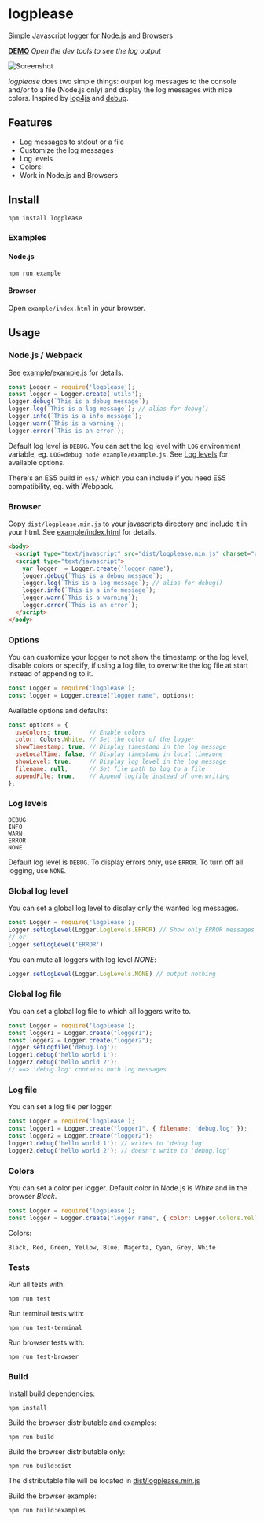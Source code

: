 # logplease
Simple Javascript logger for Node.js and Browsers

**[DEMO](https://ipfs.io/ipfs/QmRrBe2sp9ha2xypRoz5UDXqBJUB83NcecQU3QpqBJ5hkq)** 
*Open the dev tools to see the log output*

![Screenshot](https://raw.githubusercontent.com/haadcode/logplease/master/screenshot.png)

*logplease* does two simple things: output log messages to the console and/or to a file (Node.js only) and display the log messages with nice colors. Inspired by [log4js](https://github.com/stritti/log4js) and [debug](https://github.com/visionmedia/debug).

## Features
- Log messages to stdout or a file
- Customize the log messages
- Log levels
- Colors!
- Work in Node.js and Browsers

## Install
```
npm install logplease
```

### Examples
#### Node.js
```
npm run example
```

#### Browser
Open `example/index.html` in your browser.

## Usage

### Node.js / Webpack
See [example/example.js](https://github.com/haadcode/logplease/blob/master/example/example.js) for details.

```javascript
const Logger = require('logplease');
const logger = Logger.create('utils');
logger.debug(`This is a debug message`);
logger.log(`This is a log message`); // alias for debug()
logger.info(`This is a info message`);
logger.warn(`This is a warning`);
logger.error(`This is an error`);
```

Default log level is `DEBUG`. You can set the log level with `LOG` environment variable, eg. `LOG=debug node example/example.js`. See [Log levels](#log-levels) for available options.

There's an ES5 build in `es5/` which you can include if you need ES5 compatibility, eg. with Webpack.

### Browser
Copy `dist/logplease.min.js` to your javascripts directory and include it in your html. See [example/index.html](https://github.com/haadcode/logplease/blob/master/example/index.html) for details.

```html
<body>
  <script type="text/javascript" src="dist/logplease.min.js" charset="utf-8"></script>
  <script type="text/javascript">
    var logger  = Logger.create('logger name');
    logger.debug(`This is a debug message`);
    logger.log(`This is a log message`); // alias for debug()
    logger.info(`This is a info message`);
    logger.warn(`This is a warning`);
    logger.error(`This is an error`);
  </script>
</body>
```

### Options
You can customize your logger to not show the timestamp or the log level, disable colors or specify, if using a log file, to overwrite the log file at start instead of appending to it.

```javascript
const Logger = require('logplease');
const logger = Logger.create("logger name", options);
```

Available options and defaults:
```javascript
const options = {
  useColors: true,     // Enable colors
  color: Colors.White, // Set the color of the logger
  showTimestamp: true, // Display timestamp in the log message
  useLocalTime: false, // Display timestamp in local timezone
  showLevel: true,     // Display log level in the log message
  filename: null,      // Set file path to log to a file
  appendFile: true,    // Append logfile instead of overwriting
};
```

### Log levels
```
DEBUG
INFO
WARN
ERROR
NONE
```

Default log level is `DEBUG`. To display errors only, use `ERROR`. To turn off all logging, use `NONE`.

### Global log level
You can set a global log level to display only the wanted log messages.

```javascript
const Logger = require('logplease');
Logger.setLogLevel(Logger.LogLevels.ERROR) // Show only ERROR messages
// or
Logger.setLogLevel('ERROR')
```

You can mute all loggers with log level *NONE*:
```javascript
Logger.setLogLevel(Logger.LogLevels.NONE) // output nothing
```

### Global log file
You can set a global log file to which all loggers write to.

```javascript
const Logger = require('logplease');
const logger1 = Logger.create("logger1");
const logger2 = Logger.create("logger2");
Logger.setLogfile('debug.log');
logger1.debug('hello world 1');
logger2.debug('hello world 2');
// ==> 'debug.log' contains both log messages
```

### Log file
You can set a log file per logger.

```javascript
const Logger = require('logplease');
const logger1 = Logger.create("logger1", { filename: 'debug.log' });
const logger2 = Logger.create("logger2");
logger1.debug('hello world 1'); // writes to 'debug.log'
logger2.debug('hello world 2'); // doesn't write to 'debug.log'
```

### Colors
You can set a color per logger. Default color in Node.js is *White* and in the browser *Black*.

```javascript
const Logger = require('logplease');
const logger = Logger.create("logger name", { color: Logger.Colors.Yellow });
```

Colors:
```
Black, Red, Green, Yellow, Blue, Magenta, Cyan, Grey, White
```

### Tests
Run all tests with:

```
npm run test
```

Run terminal tests with:

```
npm run test-terminal
```

Run browser tests with:

```
npm run test-browser
```

### Build
Install build dependencies:
```
npm install
```

Build the browser distributable and examples:
```
npm run build
```

Build the browser distributable only:
```
npm run build:dist
```

The distributable file will be located in [dist/logplease.min.js](https://github.com/haadcode/logplease/tree/master/dist)

Build the browser example:
```
npm run build:examples
```
